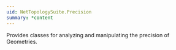 ```yaml
---
uid: NetTopologySuite.Precision
summary: *content
---
```

Provides classes for analyzing and manipulating the precision of Geometries.
